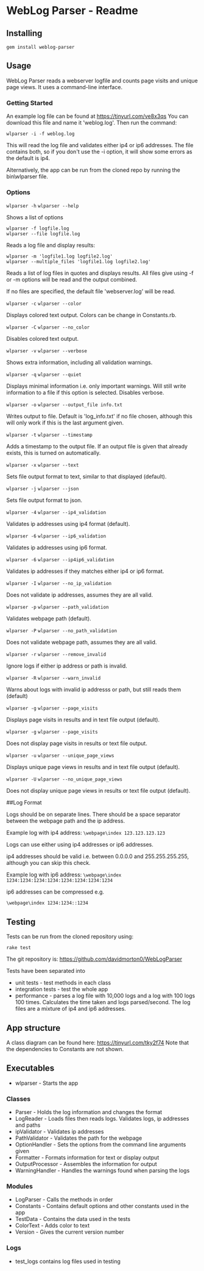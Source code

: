 # WebLog Parser - Readme

## Installing

  `gem install weblog-parser`

## Usage

WebLog Parser reads a webserver logfile and counts page visits and unique page
views.  It uses a command-line interface.

### Getting Started

An example log file can be found at https://tinyurl.com/ve8x3qs
You can download this file and name it 'weblog.log'.
Then run the command:

  `wlparser -i -f weblog.log`

This will read the log file and validates either ip4 or ip6 addresses.  The file
contains both, so if you don't use the -i option, it will show some errors as
the default is ip4.

Alternatively, the app can be run from the cloned repo by running the
bin\\wlparser file.

### Options

  `wlparser -h`
  `wlparser --help`

Shows a list of options

  `wlparser -f logfile.log`  
  `wlparser --file logfile.log`

Reads a log file and display results:

  `wlparser -m 'logfile1.log logfile2.log'`  
  `wlparser --multiple_files 'logfile1.log logfile2.log'`

Reads a list of log files in quotes and displays results.  All files give
using -f or -m options will be read and the output combined.

If no files are specified, the default file 'webserver.log' will be read.

  `wlparser -c`
  `wlparser --color`

Displays colored text output.  Colors can be change in Constants.rb.

  `wlparser -C`
  `wlparser --no_color`

Disables colored text output.

  `wlparser -v`
  `wlparser --verbose`

Shows extra information, including all validation warnings.

  `wlparser -q`
  `wlparser --quiet`

Displays minimal information i.e. only important warnings.  Will still write
information to a file if this option is selected.  Disables verbose.

  `wlparser -o`
  `wlparser --output_file info.txt`

Writes output to file.  Default is 'log_info.txt' if no file chosen, although
this will only work if this is the last argument given.

  `wlparser -t`
  `wlparser --timestamp`

Adds a timestamp to the output file.  If an output file is given that already
exists, this is turned on automatically.

  `wlparser -x`
  `wlparser --text`

Sets file output format to text, similar to that displayed (default).

 `wlparser -j`
 `wlparser --json`

Sets file output format to json.

 `wlparser -4`
 `wlparser --ip4_validation`

Validates ip addresses using ip4 format (default).

 `wlparser -6`
 `wlparser --ip6_validation`

Validates ip addresses using ip6 format.

 `wlparser -6`
 `wlparser --ip4ip6_validation`

Validates ip addresses if they matches either ip4 or ip6 format.

 `wlparser -I`
 `wlparser --no_ip_validation`

Does not validate ip addresses, assumes they are all valid.

 `wlparser -p`
 `wlparser --path_validation`

Validates webpage path (default).

 `wlparser -P`
 `wlparser --no_path_validation`

Does not validate webpage path, assumes they are all valid.

 `wlparser -r`
 `wlparser --remove_invalid`

Ignore logs if either ip address or path is invalid.

 `wlparser -R`
 `wlparser --warn_invalid`

Warns about logs with invalid ip addresss or path, but still reads them
(default)

  `wlparser -g`
  `wlparser --page_visits`

Displays page visits in results and in text file output (default).

  `wlparser -g`
  `wlparser --page_visits`

Does not display page visits in results or text file output.

  `wlparser -u`
  `wlparser --unique_page_views`

Displays unique page views in results and in text file output (default).

  `wlparser -U`
  `wlparser --no_unique_page_views`

Does not display unique page views in results or text file output (default).

##Log Format

Logs should be on separate lines.
There should be a space separator between the webpage path and the ip address.

Example log with ip4 address:
  `\webpage\index 123.123.123.123`

Logs can use either using ip4 addresses or ip6 addresses.  

ip4 addresses should be valid i.e. between 0.0.0.0 and 255.255.255.255, although you can skip this check.

Example log with ip6 address:
  `\webpage\index 1234:1234:1234:1234:1234:1234:1234:1234`

ip6 addresses can be compressed e.g.

  `\webpage\index 1234:1234::1234`

## Testing

Tests can be run from the cloned repository using:

  `rake test`

The git repository is: https://github.com/davidmorton0/WebLogParser

Tests have been separated into
* unit tests - test methods in each class
* integration tests - test the whole app
* performance - parses a log file with 10,000 logs and a log with 100 logs
100 times.  Calculates the time taken and logs parsed/second.  The log files
are a mixture of ip4 and ip6 addresses.

## App structure

A class diagram can be found here: https://tinyurl.com/tky2f74
Note that the dependencies to Constants are not shown.

## Executables

* wlparser - Starts the app

### Classes

* Parser - Holds the log information and changes the format
* LogReader - Loads files then reads logs.  Validates logs, ip addresses and
paths
* ipValidator - Validates ip addresses
* PathValidator - Validates the path for the webpage
* OptionHandler - Sets the options from the command line arguments given
* Formatter - Formats information for text or display output
* OutputProcessor - Assembles the information for output
* WarningHandler - Handles the warnings found when parsing the logs

### Modules

* LogParser - Calls the methods in order
* Constants - Contains default options and other constants used in the app
* TestData - Contains the data used in the tests
* ColorText - Adds color to text
* Version - Gives the current version number

### Logs

* test_logs contains log files used in testing
